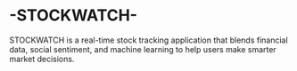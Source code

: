 # -STOCKWATCH-
STOCKWATCH is a real-time stock tracking application that blends financial data, social sentiment, and machine learning to help users make smarter market decisions.
